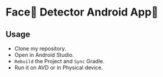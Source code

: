 # Face👨 Detector Android App📱




## Usage

- Clone my repository.
- Open in Android Studio.
- `Rebuild` the Project and `Sync` Gradle.
- Run it on AVD or in Physical device.

